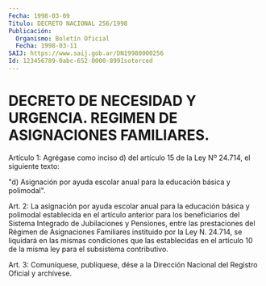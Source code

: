 ```yaml
---
Fecha: 1998-03-09
Título: DECRETO NACIONAL 256/1998
Publicación:
  Organismo: Boletín Oficial
  Fecha: 1998-03-11
SAIJ: https://www.saij.gob.ar/DN19980000256
Id: 123456789-0abc-652-0000-8991soterced
---
```

# DECRETO DE NECESIDAD Y URGENCIA. REGIMEN DE ASIGNACIONES FAMILIARES.

<a id="1"></a>
Artículo 1: Agrégase como inciso d) del artículo 15 de la Ley Nº 24.714, el siguiente texto:

"d) Asignación por ayuda escolar anual para la educación básica y polimodal".

<a id="2"></a>
Art. 2: La asignación por ayuda escolar  anual  para  la educación básica  y  polimodal  establecida en el artículo anterior para  los beneficiarios del Sistema  Integrado  de  Jubilaciones y Pensiones, entre  las  prestaciones  del  Régimen  de Asignaciones  Familiares instituido  por  la  Ley N. 24.714, se liquidará  en  las  mismas condiciones que las establecidas  en el artículo 10 de la misma ley para el subsistema contributivo.

<a id="3"></a>
Art.  3: Comuníquese, publíquese, dése  a la Dirección Nacional del Registro  Oficial y archívese.